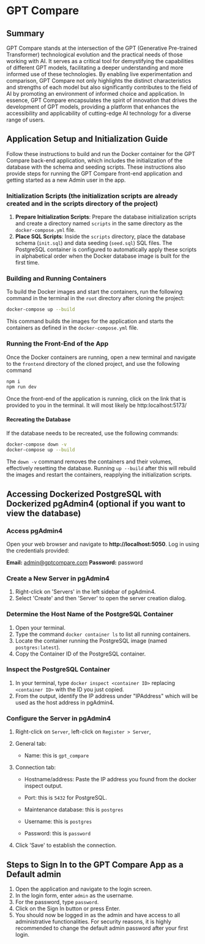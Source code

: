 # GPT Compare

## Summary

GPT Compare stands at the intersection of the GPT (Generative Pre-trained Transformer) technological evolution and the practical needs of those working with AI. It serves as a critical tool for demystifying the capabilities of different GPT models, facilitating a deeper understanding and more informed use of these technologies. By enabling live experimentation and comparison, GPT Compare not only highlights the distinct characteristics and strengths of each model but also significantly contributes to the field of AI by promoting an environment of informed choice and application. In essence, GPT Compare encapsulates the spirit of innovation that drives the development of GPT models, providing a platform that enhances the accessibility and applicability of cutting-edge AI technology for a diverse range of users.

## Application Setup and Initialization Guide

Follow these instructions to build and run the Docker container for the GPT Compare back-end application, which includes the initialization of the database with the schema and seeding scripts. These instructions also provide steps for running the GPT Compare front-end application and getting started as a new Admin user in the app.

### Initialization Scripts (the initialization scripts are already created and in the scripts directory of the project)

1. **Prepare Initialization Scripts**: Prepare the database initialization scripts and create a directory named `scripts` in the same directory as the `docker-compose.yml` file.
2. **Place SQL Scripts**: Inside the `scripts` directory, place the database schema (`init.sql`) and data seeding (`seed.sql`) SQL files. The PostgreSQL container is configured to automatically apply these scripts in alphabetical order when the Docker database image is built for the first time.

### Building and Running Containers

To build the Docker images and start the containers, run the following command in the terminal in the `root` directory after cloning the project:

```bash
docker-compose up --build
```

This command builds the images for the application and starts the containers as defined in the `docker-compose.yml` file.

### Running the Front-End of the App

Once the Docker containers are running, open a new terminal and navigate to the `frontend` directory of the cloned project, and use the following command

```bash
npm i
npm run dev
```

Once the front-end of the application is running, click on the link that is provided to you in the terminal. It will most likely be http:localhost:5173/

#### Recreating the Database

If the database needs to be recreated, use the following commands:

```bash
docker-compose down -v
docker-compose up --build
```

The `down -v` command removes the containers and their volumes, effectively resetting the database. Running `up --build` after this will rebuild the images and restart the containers, reapplying the initialization scripts.

## Accessing Dockerized PostgreSQL with Dockerized pgAdmin4 (optional if you want to view the database)

### Access pgAdmin4

Open your web browser and navigate to **http://localhost:5050**.
Log in using the credentials provided:

**Email:** admin@gptcompare.com
**Password:** password

### Create a New Server in pgAdmin4

1. Right-click on 'Servers' in the left sidebar of pgAdmin4.
2. Select 'Create' and then 'Server' to open the server creation dialog.

### Determine the Host Name of the PostgreSQL Container

1. Open your terminal.
2. Type the command `docker container ls` to list all running containers.
3. Locate the container running the PostgreSQL image (named `postgres:latest`).
4. Copy the Container ID of the PostgreSQL container.

### Inspect the PostgreSQL Container

1. In your terminal, type `docker inspect <container ID>` replacing `<container ID>` with the ID you just copied.
2. From the output, identify the IP address under "IPAddress" which will be used as the host address in pgAdmin4.

### Configure the Server in pgAdmin4

1. Right-click on `Server`, left-click on `Register > Server`, 

2. General tab:

    - Name: this is `gpt_compare`

3. Connection tab:
    
    - Hostname/address: Paste the IP address you found from the docker inspect output.
    
    - Port: this is `5432` for PostgreSQL.
    
    - Maintenance database: this is `postgres`
    
    - Username: this is `postgres`
    
    - Password: this is `password`

4. Click 'Save' to establish the connection.

## Steps to Sign In to the GPT Compare App as a Default admin

1. Open the application and navigate to the login screen.
2. In the login form, enter `admin` as the username.
3. For the password, type `password`.
4. Click on the Sign In button or press Enter.
5. You should now be logged in as the admin and have access to all administrative functionalities. For security reasons, it is highly recommended to change the default admin password after your first login.
